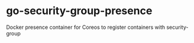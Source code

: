 go-security-group-presence
===================

Docker presence container for Coreos to register containers with security-group
